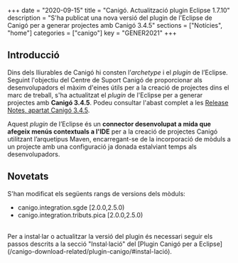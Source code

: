 +++
date        = "2020-09-15"
title       = "Canigó. Actualització plugin Eclipse 1.7.10"
description = "S'ha publicat una nova versió del plugin de l'Eclipse de Canigó per a generar projectes amb Canigó 3.4.5"
sections    = ["Notícies", "home"]
categories  = ["canigo"]
key         = "GENER2021"
+++

## Introducció

Dins dels lliurables de Canigó hi consten l’*archetype* i el *plugin* de l’Eclipse.
Seguint l'objectiu del Centre de Suport Canigó de proporcionar als desenvolupadors el màxim d'eines útils per a la creació de
projectes dins el marc de treball, s'ha actualitzat el *plugin* de l'Eclipse per a generar projectes amb **Canigó 3.4.5**.
Podeu consultar l'abast complet a les [Release Notes, apartat Canigó 3.4.5](/canigo-download-related/release-notes-canigo-34).

Aquest *plugin* de l’Eclipse és un **connector desenvolupat a mida que afegeix menús contextuals a l'IDE** per a la
creació de projectes Canigó utilitzant l’arquetipus Maven, encarregant-se de la incorporació de mòduls a un projecte amb
una configuració ja donada estalviant temps als desenvolupadors.

## Novetats

S'han modificat els següents rangs de versions dels mòduls:

- canigo.integration.sgde [2.0.0,2.5.0)
- canigo.integration.tributs.pica [2.0.0,2.5.0)

<br/>
Per a instal·lar o actualitzar la versió del plugin és necessari seguir els passos descrits a la secció "Instal·lació" del
[Plugin Canigó per a Eclipse](/canigo-download-related/plugin-canigo/#instal-lació).
